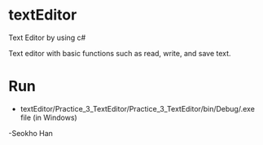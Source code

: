 # textEditor
Text Editor by using c#

Text editor with basic functions such as read, write, and save text.

# Run
* textEditor/Practice_3_TextEditor/Practice_3_TextEditor/bin/Debug/.exe file  (in Windows)

-Seokho Han
